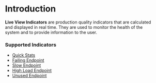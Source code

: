 # Introduction

**Live View Indicators** are production quality indicators that are calculated and displayed in real time. They are used
to monitor the health of the system and to provide information to the user.

### Supported Indicators

- [Quick Stats](quick-stats.md)
- [Failing Endpoint](failing-endpoint.md)
- [Slow Endpoint](slow-endpoint.md)
- [High Load Endpoint](high-load-endpoint.md)
- [Unused Endpoint](unused-endpoint.md)

